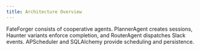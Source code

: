 ```yaml
---
title: Architecture Overview
---
```


FateForger consists of cooperative agents. PlannerAgent creates sessions,
Haunter variants enforce completion, and RouterAgent dispatches Slack events.
APScheduler and SQLAlchemy provide scheduling and persistence.
